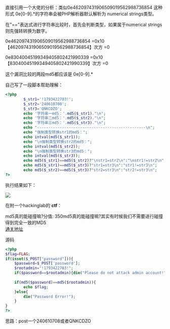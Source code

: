 直接引用一个大佬的分析：类似0e462097431906509019562988736854 这种形式 0e\[0-9\].\*的字符串会被PHP解析器默认解析为 numerical strings类型。

在"=="表达式进行字符串比较时，首先会判断类型，如果属于numerical strings 则先强转转换为数字。

0e462097431906509019562988736854 =0x10【462097431906509019562988736854】次方 =0

0e83040045199349405802421990339 =0x10【83040045199349405802421990339】次方 =0

这个漏洞比较的两段md5都应该是 0e\[0-9\].\*

自己写了一段脚本帮助理解：

```php
<?php
        $_str1='!1793422703!';
        $_str2='240610708';
        $_str3='QNKCDZO';
        echo '字符串一md5：'.md5($_str1)."\n";
        echo '字符串二md5：'.md5($_str2)."\n";
        echo '字符串三md5：'.md5($_str3)."\n";
        echo "------------------------------------------------\n";
        echo "强制类型转换str1的md5：";
        echo intval(md5($_str1));
        echo "\n强制类型转换str2的md5：";
        echo intval(md5($_str2));
        echo "\n强制类型转换str3的md5：";
        echo intval(md5($_str3));
        echo md5($_str1)==md5($_str2)?"\nstr1=str2\n":"\nstr1!=str2\n";
        echo md5($_str1)==md5($_str3)?"str1=str3\n":"str1!=str3\n";
        echo md5($_str2)==md5($_str3)?"str2=str3\n":"str2!=str3\n";
?>
```

执行结果如下：

![](.gitbook/assets/image%20%2811%29.png)

在附一个hackinglab的 **ctf**：

 md5真的能碰撞嘛?分值: 350md5真的能碰撞嘛?其实有时候我们不需要进行碰撞得到完全一致的MD5  
[通关地址](http://lab1.xseclab.com/pentest5_6a204bd89f3c8348afd5c77c717a097a/)

源码

```php
<?php
$flag=FLAG;
if(isset($_POST["password"])){
	$password=$_POST['password'];
    $rootadmin="!1793422703!";
    if($password==$rootadmin){die("Please do not attack admin account!");}
    
    if(md5($password)==md5($rootadmin)){
        echo $flag;
    }else{
        die("Password Error!");
    }
}
?>
```

思路：post一个240610708或者QNKCDZO